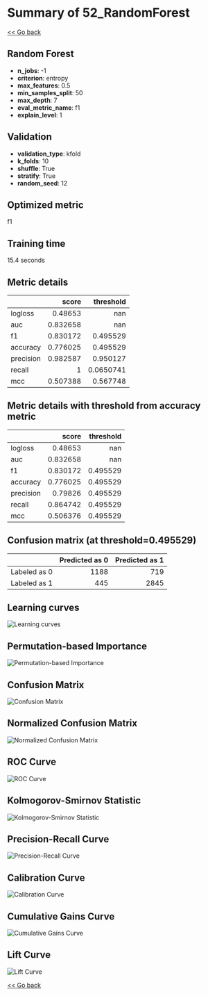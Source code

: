 # Summary of 52_RandomForest

[<< Go back](../README.md)


## Random Forest
- **n_jobs**: -1
- **criterion**: entropy
- **max_features**: 0.5
- **min_samples_split**: 50
- **max_depth**: 7
- **eval_metric_name**: f1
- **explain_level**: 1

## Validation
 - **validation_type**: kfold
 - **k_folds**: 10
 - **shuffle**: True
 - **stratify**: True
 - **random_seed**: 12

## Optimized metric
f1

## Training time

15.4 seconds

## Metric details
|           |    score |   threshold |
|:----------|---------:|------------:|
| logloss   | 0.48653  | nan         |
| auc       | 0.832658 | nan         |
| f1        | 0.830172 |   0.495529  |
| accuracy  | 0.776025 |   0.495529  |
| precision | 0.982587 |   0.950127  |
| recall    | 1        |   0.0650741 |
| mcc       | 0.507388 |   0.567748  |


## Metric details with threshold from accuracy metric
|           |    score |   threshold |
|:----------|---------:|------------:|
| logloss   | 0.48653  |  nan        |
| auc       | 0.832658 |  nan        |
| f1        | 0.830172 |    0.495529 |
| accuracy  | 0.776025 |    0.495529 |
| precision | 0.79826  |    0.495529 |
| recall    | 0.864742 |    0.495529 |
| mcc       | 0.506376 |    0.495529 |


## Confusion matrix (at threshold=0.495529)
|              |   Predicted as 0 |   Predicted as 1 |
|:-------------|-----------------:|-----------------:|
| Labeled as 0 |             1188 |              719 |
| Labeled as 1 |              445 |             2845 |

## Learning curves
![Learning curves](learning_curves.png)

## Permutation-based Importance
![Permutation-based Importance](permutation_importance.png)
## Confusion Matrix

![Confusion Matrix](confusion_matrix.png)


## Normalized Confusion Matrix

![Normalized Confusion Matrix](confusion_matrix_normalized.png)


## ROC Curve

![ROC Curve](roc_curve.png)


## Kolmogorov-Smirnov Statistic

![Kolmogorov-Smirnov Statistic](ks_statistic.png)


## Precision-Recall Curve

![Precision-Recall Curve](precision_recall_curve.png)


## Calibration Curve

![Calibration Curve](calibration_curve_curve.png)


## Cumulative Gains Curve

![Cumulative Gains Curve](cumulative_gains_curve.png)


## Lift Curve

![Lift Curve](lift_curve.png)



[<< Go back](../README.md)
